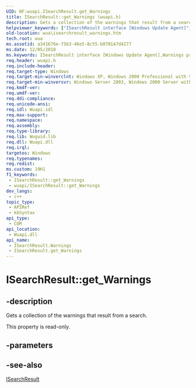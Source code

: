 ```yaml
---
UID: NF:wuapi.ISearchResult.get_Warnings
title: ISearchResult::get_Warnings (wuapi.h)
description: Gets a collection of the warnings that result from a search.
helpviewer_keywords: ["ISearchResult interface [Windows Update Agent]","Warnings property","ISearchResult.Warnings","ISearchResult.get_Warnings","ISearchResult::Warnings","ISearchResult::get_Warnings","Warnings property [Windows Update Agent]","Warnings property [Windows Update Agent]","ISearchResult interface","get_Warnings","wua.isearchresult_warnings","wuapi/ISearchResult::Warnings","wuapi/ISearchResult::get_Warnings"]
old-location: wua\isearchresult_warnings.htm
tech.root: wua
ms.assetid: a341676e-75b3-46e5-8c55-b070147d4277
ms.date: 12/05/2018
ms.keywords: ISearchResult interface [Windows Update Agent],Warnings property, ISearchResult.Warnings, ISearchResult.get_Warnings, ISearchResult::Warnings, ISearchResult::get_Warnings, Warnings property [Windows Update Agent], Warnings property [Windows Update Agent],ISearchResult interface, get_Warnings, wua.isearchresult_warnings, wuapi/ISearchResult::Warnings, wuapi/ISearchResult::get_Warnings
req.header: wuapi.h
req.include-header: 
req.target-type: Windows
req.target-min-winverclnt: Windows XP, Windows 2000 Professional with SP3 [desktop apps only]
req.target-min-winversvr: Windows Server 2003, Windows 2000 Server with SP3 [desktop apps only]
req.kmdf-ver: 
req.umdf-ver: 
req.ddi-compliance: 
req.unicode-ansi: 
req.idl: Wuapi.idl
req.max-support: 
req.namespace: 
req.assembly: 
req.type-library: 
req.lib: Wuguid.lib
req.dll: Wuapi.dll
req.irql: 
targetos: Windows
req.typenames: 
req.redist: 
ms.custom: 19H1
f1_keywords:
 - ISearchResult::get_Warnings
 - wuapi/ISearchResult::get_Warnings
dev_langs:
 - c++
topic_type:
 - APIRef
 - kbSyntax
api_type:
 - COM
api_location:
 - Wuapi.dll
api_name:
 - ISearchResult.Warnings
 - ISearchResult.get_Warnings
---
```


# ISearchResult::get_Warnings


## -description

Gets a collection of the warnings that result from a search.

This property is read-only.

## -parameters

## -see-also

<a href="https://docs.microsoft.com/windows/desktop/api/wuapi/nn-wuapi-isearchresult">ISearchResult</a>

